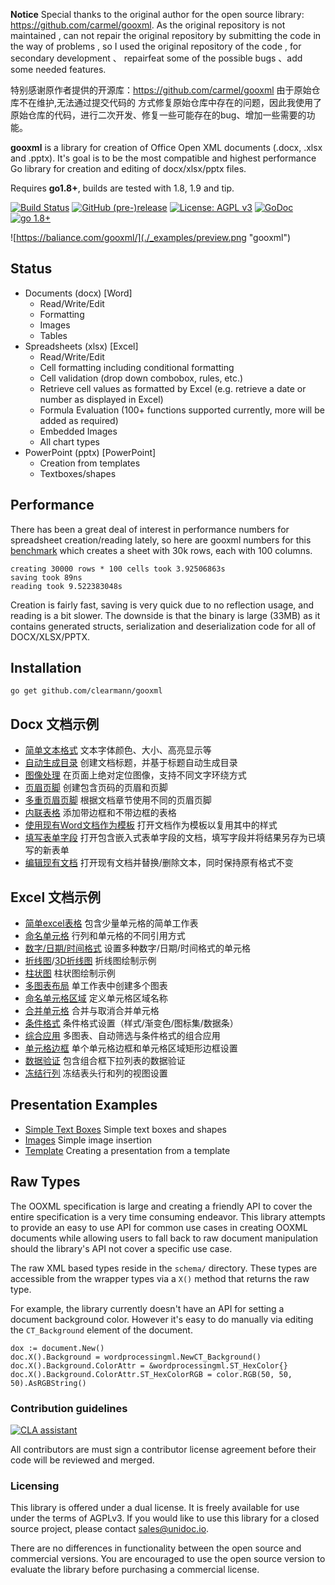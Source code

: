 **Notice** Special thanks to the original author for the open source library:
https://github.com/carmel/gooxml. As the original repository is not maintained , 
can not repair the original repository by submitting the code in the way of problems , 
so I used the original repository of the code , for secondary development 、 repairfeat some of the possible bugs 
、add some needed features.

特别感谢原作者提供的开源库：https://github.com/carmel/gooxml 由于原始仓库不在维护,无法通过提交代码的
方式修复原始仓库中存在的问题，因此我使用了原始仓库的代码，进行二次开发、修复一些可能存在的bug、增加一些需要的功能。



**gooxml** is a library for creation of Office Open XML documents (.docx, .xlsx
and .pptx).  It's goal is to be the most compatible and highest performance Go
library for creation and editing of docx/xlsx/pptx files.

Requires **go1.8+**, builds are tested with 1.8, 1.9 and tip.

[![Build Status](https://travis-ci.org/baliance/gooxml.svg?branch=master)](https://travis-ci.org/baliance/gooxml)
[![GitHub (pre-)release](https://img.shields.io/github/release/baliance/gooxml/all.svg)](https://github.com/clearmann/gooxml/releases)
[![License: AGPL v3](https://img.shields.io/badge/License-Dual%20AGPL%20v3/Commercial-blue.svg)](https://www.gnu.org/licenses/agpl-3.0)
[![GoDoc](https://godoc.org/baliance.com/gooxml?status.svg)](https://godoc.org/baliance.com/gooxml)
[![go 1.8+](https://img.shields.io/badge/go-1.8%2B-blue.svg)](http://golang.org)

![https://baliance.com/gooxml/](./_examples/preview.png "gooxml")

## Status ##

- Documents (docx) [Word]
	- Read/Write/Edit
	- Formatting
	- Images
	- Tables
- Spreadsheets (xlsx) [Excel]
 	- Read/Write/Edit
 	- Cell formatting including conditional formatting
	- Cell validation (drop down combobox, rules, etc.)
    - Retrieve cell values as formatted by Excel (e.g. retrieve a date or number as displayed in Excel)
 	- Formula Evaluation (100+ functions supported currently, more will be added as required)
 	- Embedded Images
 	- All chart types
- PowerPoint (pptx) [PowerPoint]
	- Creation from templates
	- Textboxes/shapes


## Performance ##

There has been a great deal of interest in performance numbers for spreadsheet
creation/reading lately, so here are gooxml numbers for this
[benchmark](https://github.com/clearmann/gooxml/tree/master/_examples/spreadsheet/lots-of-rows)
which creates a sheet with 30k rows, each with 100 columns.

    creating 30000 rows * 100 cells took 3.92506863s
    saving took 89ns
    reading took 9.522383048s

Creation is fairly fast, saving is very quick due to no reflection usage, and
reading is a bit slower. The downside is that the binary is large (33MB) as it
contains generated structs, serialization and deserialization code for all of
DOCX/XLSX/PPTX.

## Installation ##

    go get github.com/clearmann/gooxml

## Docx 文档示例 ##

- [简单文本格式](https://github.com/clearmann/gooxml/tree/master/_examples/document/simple) 文本字体颜色、大小、高亮显示等
- [自动生成目录](https://github.com/clearmann/gooxml/tree/master/_examples/document/toc) 创建文档标题，并基于标题自动生成目录
- [图像处理](https://github.com/clearmann/gooxml/tree/master/_examples/document/image) 在页面上绝对定位图像，支持不同文字环绕方式
- [页眉页脚](https://github.com/clearmann/gooxml/tree/master/_examples/document/header-footer) 创建包含页码的页眉和页脚
- [多重页眉页脚](https://github.com/clearmann/gooxml/tree/master/_examples/document/header-footer-multiple) 根据文档章节使用不同的页眉页脚
- [内联表格](https://github.com/clearmann/gooxml/tree/master/_examples/document/tables) 添加带边框和不带边框的表格
- [使用现有Word文档作为模板](https://github.com/clearmann/gooxml/tree/master/_examples/document/use-template) 打开文档作为模板以复用其中的样式
- [填写表单字段](https://github.com/clearmann/gooxml/tree/master/_examples/document/fill-out-form) 打开包含嵌入式表单字段的文档，填写字段并将结果另存为已填写的新表单
- [编辑现有文档](https://github.com/clearmann/gooxml/tree/master/_examples/document/edit-document) 打开现有文档并替换/删除文本，同时保持原有格式不变

## Excel 文档示例 ##
- [简单excel表格](https://github.com/clearmann/gooxml/tree/master/_examples/spreadsheet/simple) 包含少量单元格的简单工作表
- [命名单元格](https://github.com/clearmann/gooxml/tree/master/_examples/spreadsheet/named-cells) 行列和单元格的不同引用方式
- [数字/日期/时间格式](https://github.com/clearmann/gooxml/tree/master/_examples/spreadsheet/number-date-time-formats) 设置多种数字/日期/时间格式的单元格
- [折线图](https://github.com/clearmann/gooxml/tree/master/_examples/spreadsheet/line-chart)/[3D折线图](https://github.com/clearmann/gooxml/tree/master/_examples/spreadsheet/line-chart-3d) 折线图绘制示例
- [柱状图](https://github.com/clearmann/gooxml/tree/master/_examples/spreadsheet/bar-chart) 柱状图绘制示例
- [多图表布局](https://github.com/clearmann/gooxml/tree/master/_examples/spreadsheet/multiple-charts) 单工作表中创建多个图表
- [命名单元格区域](https://github.com/clearmann/gooxml/tree/master/_examples/spreadsheet/named-ranges) 定义单元格区域名称
- [合并单元格](https://github.com/clearmann/gooxml/tree/master/_examples/spreadsheet/merged) 合并与取消合并单元格
- [条件格式](https://github.com/clearmann/gooxml/tree/master/_examples/spreadsheet/conditional-formatting) 条件格式设置（样式/渐变色/图标集/数据条）
- [综合应用](https://github.com/clearmann/gooxml/tree/master/_examples/spreadsheet/complex) 多图表、自动筛选与条件格式的组合应用
- [单元格边框](https://github.com/clearmann/gooxml/tree/master/_examples/spreadsheet/borders) 单个单元格边框和单元格区域矩形边框设置
- [数据验证](https://github.com/clearmann/gooxml/tree/master/_examples/spreadsheet/validation) 包含组合框下拉列表的数据验证
- [冻结行列](https://github.com/clearmann/gooxml/tree/master/_examples/spreadsheet/freeze-rows-cols) 冻结表头行和列的视图设置

## Presentation Examples ##

- [Simple Text Boxes](https://github.com/clearmann/gooxml/tree/master/_examples/presentation/simple) Simple text boxes and shapes
- [Images](https://github.com/clearmann/gooxml/tree/master/_examples/presentation/image) Simple image insertion
- [Template](https://github.com/clearmann/gooxml/tree/master/_examples/presentation/use-template/simple) Creating a presentation from a template

## Raw Types ##

The OOXML specification is large and creating a friendly API to cover the entire
specification is a very time consuming endeavor.  This library attempts to
provide an easy to use API for common use cases in creating OOXML documents
while allowing users to fall back to raw document manipulation should the
library's API not cover a specific use case.

The raw XML based types reside in the ```schema/``` directory. These types are
accessible from the wrapper types via a ```X()``` method that returns the raw
type. 

For example, the library currently doesn't have an API for setting a document
background color. However it's easy to do manually via editing the
```CT_Background``` element of the document.

    dox := document.New()
    doc.X().Background = wordprocessingml.NewCT_Background()
	doc.X().Background.ColorAttr = &wordprocessingml.ST_HexColor{}
	doc.X().Background.ColorAttr.ST_HexColorRGB = color.RGB(50, 50, 50).AsRGBString()

### Contribution guidelines ###

[![CLA assistant](https://cla-assistant.io/readme/badge/baliance/gooxml)](https://cla-assistant.io/baliance/gooxml)

All contributors are must sign a contributor license agreement before their code
will be reviewed and merged.


### Licensing ###

This library is offered under a dual license. It is freely available for use
under the terms of AGPLv3. If you would like to use this library for a closed
source project, please contact sales@unidoc.io.

There are no differences in functionality between the open source and commercial 
versions. You are encouraged to use the open source version to evaluate the library
before purchasing a commercial license.

